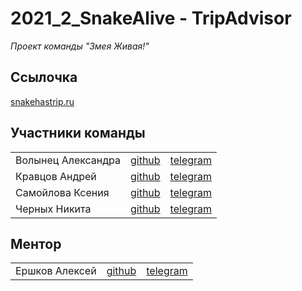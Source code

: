 # 2021_2_SnakeAlive - TripAdvisor

_Проект команды "Змея Живая!"_ 

Ссылочка
----

[snakehastrip.ru](https://snakehastrip.ru/)

Участники команды
-------
|   |  |  |
| ------------- | ------------- | ------------- |
|Волынец Александра|[github](https://github.com/theantialex "Anti Alex")|[telegram](https://t.me/TheAntiAlex "@TheAntiAlex")|
|Кравцов Андрей|[github](https://github.com/kravtandr "Andrew")|[telegram](https://t.me/Kravtandr "@Kravtandr")|
|Самойлова Ксения|[github](https://github.com/somebody-kseny "Kseny")|[telegram](https://t.me/somebody_kseny "@somebody_kseny")|
|Черных Никита|[github](https://github.com/znjuko "znjuko")|[telegram](https://t.me/znjuko "@znjuko")|

Ментор
-------
|   |  |  |
| ------------- | ------------- | ------------- |
|Ершков Алексей|[github](https://github.com/alexey-ershkov "Alexey Ershkov")|[telegram](https://t.me/alexey_ershkov "@alexey_ershkov")|